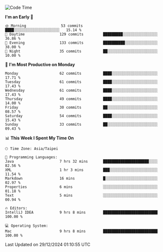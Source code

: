 <!--START_SECTION:waka-->
![Code Time](http://img.shields.io/badge/Code%20Time-1%2C558%20hrs%2021%20mins-blue)

**I'm an Early 🐤** 

```text
🌞 Morning                53 commits          ████░░░░░░░░░░░░░░░░░░░░░   15.14 % 
🌆 Daytime                129 commits         █████████░░░░░░░░░░░░░░░░   36.86 % 
🌃 Evening                133 commits         ██████████░░░░░░░░░░░░░░░   38.00 % 
🌙 Night                  35 commits          ██░░░░░░░░░░░░░░░░░░░░░░░   10.00 % 
```
📅 **I'm Most Productive on Monday** 

```text
Monday                   62 commits          ████░░░░░░░░░░░░░░░░░░░░░   17.71 % 
Tuesday                  61 commits          ████░░░░░░░░░░░░░░░░░░░░░   17.43 % 
Wednesday                61 commits          ████░░░░░░░░░░░░░░░░░░░░░   17.43 % 
Thursday                 49 commits          ████░░░░░░░░░░░░░░░░░░░░░   14.00 % 
Friday                   30 commits          ██░░░░░░░░░░░░░░░░░░░░░░░   08.57 % 
Saturday                 54 commits          ████░░░░░░░░░░░░░░░░░░░░░   15.43 % 
Sunday                   33 commits          ██░░░░░░░░░░░░░░░░░░░░░░░   09.43 % 
```


📊 **This Week I Spent My Time On** 

```text
🕑︎ Time Zone: Asia/Taipei

💬 Programming Languages: 
Java                     7 hrs 32 mins       █████████████████████░░░░   82.56 % 
XML                      1 hr 3 mins         ███░░░░░░░░░░░░░░░░░░░░░░   11.54 % 
Markdown                 16 mins             █░░░░░░░░░░░░░░░░░░░░░░░░   02.97 % 
Properties               6 mins              ░░░░░░░░░░░░░░░░░░░░░░░░░   01.18 % 
Text                     5 mins              ░░░░░░░░░░░░░░░░░░░░░░░░░   00.94 % 

🔥 Editors: 
IntelliJ IDEA            9 hrs 8 mins        █████████████████████████   100.00 % 

💻 Operating System: 
Mac                      9 hrs 8 mins        █████████████████████████   100.00 % 
```


 Last Updated on 29/12/2024 01:10:55 UTC
<!--END_SECTION:waka-->
